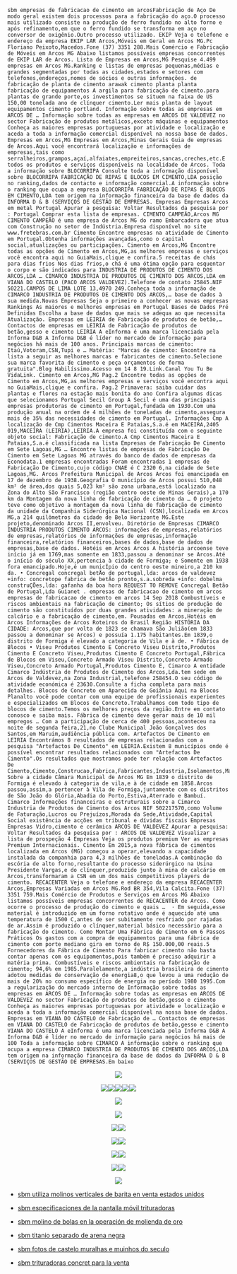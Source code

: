 
```
sbm empresas de fabricacao de cimento em arcosFabricação de Aço De modo geral existem dois processos para a fabricação do aço.O processo mais utilizado consiste na produção de ferro fundido no alto forno e após refinamento,em que o ferro fundido se transforma em aço no conversor de oxigênio.Outro processo utilizado. EKIP Veja o telefone e endereço da empresa EKIP LAR Arcos,Móveis em Geral em Arcos MG.Pc Floriano Peixoto,Macedos.Fone (37) 3351 288.Mais Comércio e Fabricação de Móveis em Arcos MG Abaixo listamos possíveis empresas concorrentes de EKIP LAR de Arcos. Lista de Empresas em Arcos,MG Pesquise 4.499 empresas em Arcos MG.Ranking e listas de empresas pequenas,médias e grandes segmentadas por todas as cidades,estados e setores com telefones,endereços,nomes de sócios e outras informações. de fabricação de planta de cimento arawak cimento planta planta fabricação de equipamentos A argila para fabricação de cimento.para plantas de grande porte,os investimentos se situem na faixa de US 150,00 tonelada ano de clínquer cimento.Ler mais planta de layout equipamentos cimento portland. Informação sobre todas as empresas em ARCOS DE … Informação sobre todas as empresas em ARCOS DE VALDEVEZ no sector Fabricação de produtos metálicos,exceto máquinas e equipamentos Conheça as maiores empresas portuguesas por atividade e localização e aceda a toda a informação comercial disponível na nossa base de dados. Empresas em Arcos,MG Empresas em Arcos,Minas Gerais Guia de empresas de Arcos.Aqui você encontrará localização e informações de empresas,tais como serralheiros,grampos,açaí,alfaiates,empreiteiros,sancas,creches,etc.E todos os produtos e serviços disponíveis na localidade de Arcos. Toda a informação sobre BLOCORRIPA Consulte toda a informação disponível sobre BLOCORRIPA FABRICAÇÃO DE RIPAS E BLOCOS EM CIMENTO,LDA posição no ranking,dados de contacto e informação comercial.A informação sobre o ranking que ocupa a empresa BLOCORRIPA FABRICAÇÃO DE RIPAS E BLOCOS EM CIMENTO,LDA tem origem na informação financeira da base de dados da INFORMA D & B (SERVIÇOS DE GESTÃO DE EMPRESAS. Empresas Empresas Arcos em metal Portugal Apurar a pesquisa: Voltar Resultados da pesquisa por : Portugal Comprar esta lista de empresas. CIMENTO CAMPEÃO,Arcos MG CIMENTO CAMPEÃO é uma empresa de Arcos MG do ramo Embarcadora que atua com Construção no setor de Indústria.Empresa disponível no site www.fretebras.com.br Cimento Encontre empresas na atividade de Cimento em Portugal.Obtenha informações avançadas,como o capital social,atualizações ou participações. Cimento em Arcos,MG Encontre todas as opções de Cimento em Arcos,MG,as melhores empresas e serviços você encontra aqui no GuiaMais,clique e confira.5 receitas de chás para dias frios Nos dias frios,o chá é uma ótima opção para esquentar o corpo e são indicados para INDUSTRIA DE PRODUTOS DE CIMENTO DOS ARCOS,LDA … CIMARCO INDUSTRIA DE PRODUTOS DE CIMENTO DOS ARCOS,LDA em VIANA DO CASTELO (PACO ARCOS VALDEVEZ).Telefone de contato 25845.NIF 50221.CAMPOS DE LIMA LOTE 13,4970 249.Conheça toda a informação de CIMARCO INDUSTRIA DE PRODUTOS DE CIMENTO DOS ARCOS,… base de dados à sua medida.Novas Empresas Seja o primeiro a conhecer as novas empresas Rankings As maiores e melhores empresas em Portugal Bases de Dados Pré Definidas Escolha a base de dados que mais se adequa ao que necessita Atualização. Empresas em LEIRIA de Fabricação de produtos de betão,… Contactos de empresas em LEIRIA de Fabricação de produtos de betão,gesso e cimento LEIRIA A eInforma é uma marca licenciada pela Informa D&B A Informa D&B é líder no mercado de informação para negócios há mais de 100 anos. Principais marcas de cimento: Itaú,Votoram,CSN,Tupi e … Matéria: "Marcas de cimento: Encontre na lista a seguir as melhores marcas e fabricantes de cimento.Selecione sua marca favorita de cimento e peça orçamentos de forma gratuita".Blog Habilíssimo.Acesso em 14 8 19.Link.Canal You Tu Be VidaLink. Cimento em Arcos,MG Pag.2 Encontre todas as opções de Cimento em Arcos,MG,as melhores empresas e serviços você encontra aqui no GuiaMais,clique e confira. Pag.2 Primavera: saiba cuidar das plantas e flores na estação mais bonita do ano Confira algumas dicas que selecionamos Portugal Secil Group A Secil é uma das principais empresas produtoras de cimento em Portugal,fundada em 1930.Com uma produção anual na ordem de 4 milhões de toneladas de cimento,assegura mais de 35% das necessidades de cimento em Portugal. Informações Cmp A localização de Cmp Cimentos Maceira E Pataias,S.a.é em MACEIRA,2405 019,MACEIRA (LEIRIA),LEIRIA.A empresa foi constituída com o seguinte objeto social: Fabricação de cimento.A Cmp Cimentos Maceira E Pataias,S.a.é classificada na lista Empresas de Fabricação De Cimento em Sete Lagoas,MG … Encontre listas de empresas de Fabricação De Cimento em Sete Lagoas MG através do banco de dados de empresas da Econodata.1 empresas encontradas Foram encontradas 1 empresas de Fabricação De Cimento,cujo código CNAE é C 2320 6,na cidade de Sete Lagoas,MG. Arcos Prefeitura Municipal de Arcos Arcos foi emancipada em 17 de dezembro de 1938.Geografia O município de Arcos possui 510,048 km² de área,dos quais 5,023 km² são zona urbana,está localizado na Zona do Alto São Francisco (região centro oeste de Minas Gerais),a 170 km da Montagem da nova linha de fabricação de cimento da … O projeto teve como objetivo a montagem da nova linha de fabricação de cimento da unidade da Companhia Siderúrgica Nacional (CSN),localizada em Arcos MG,a 214 quilômetros da cidade de Belo Horizonte MG.Este projeto,denominado Arcos II,envolveu. Diretório de Empresas CIMARCO INDUSTRIA PRODUTOS CIMENTO ARCOS: informações de empresas,relatórios de empresas,relatórios de informações de empresas,informação financeira,relatórios financeiros,bases de dados,base de dados de empresas,base de dados. Hotéis em Arcos Arcos A história arcoense teve início já em 1769,mas somente em 1833,passou a denominar se Arcos.Até o início do século XX,pertencia à cidade de Formiga; e Somente em 1938 fora emancipado.Hoje,é um municÍpio do centro oeste mineiro,a 210 km da. • Concregal concregal betÃo de portugal,lda: arcos de valdevez +info: concretope fabrica de betÃo pronto,s.a.sobreda +info: dobelma construÇÕes,lda: gafanha da boa hora REQUEST TO REMOVE Concregal Betão de Portugal,Lda Guianet . empresas de fabricacao de cimento em arcos empresas de fabricacao de cimento em arcos 14 Sep 2018 Combustíveis e riscos ambientais na fabricação de cimento; Os sítios de produção de cimento são constituídos por duas grandes atividades: a mineração de calcário e a fabricação de cimento,em. Pousadas em Arcos,Hotéis em Arcos Informações de Arcos Roteiros do Brasil Região HISTÓRIA DA CIDADE: Arcos,que por volta de 1823 se chamava São Julião(em 1833 passou a denominar se Arcos) e possuía 1.175 habitantes.Em 1839,o distrito de Formiga é elevado a categoria de Vila e à de. • Fábrica de Blocos • Viseu Produtos Cimento E Concreto Viseu Distrito,Produtos Cimento E Concreto Viseu,Produtos Cimento E Concreto Portugal,Fábrica de Blocos em Viseu,Concreto Armado Viseu Distrito,Concreto Armado Viseu,Concreto Armado Portugal,Produtos Cimento E, Cimarco A entidade Cimarco Indústria de Produtos de Cimento dos Arcos,Lda.tem sede em Arcos de Valdevez,na Zona Industrial,telefone 258454.O seu código de atividade económica é 23630.Consulte a ficha completa para mais detalhes. Blocos de Concreto em Aparecida de Goiânia Aqui na Blocos Planalto você pode contar com uma equipe de profissionais experientes e especializados em Blocos de Concreto.Trabalhamos com todo tipo de blocos de cimento.Temos os melhores preços da região.Entre em contato conosco e saiba mais. Fábrica de cimento deve gerar mais de 10 mil empregos … Com a participação de cerca de 400 pessoas,aconteceu na noite de segunda feira,21,no Clube Municipal João Gonçalves dos Santos,em Maruim,audiência pública com. Artefactos De Cimento em LEIRIA Encontrámos 8 resultados de empresas relacionadas com a pesquisa "Artefactos De Cimento" em LEIRIA.Existem 8 municípios onde é possível encontrar resultados relacionados com "Artefactos De Cimento".Os resultados que mostramos pode ter relação com Artefactos De Cimento,Cimento,Construcao,Fabrica,Fabricantes,Industria,Isolamentos,Manilhas,Prefabricados. Sobre a cidade Câmara Municipal de Arcos MG Em 1839 o distrito de Formiga é elevado à categoria de vila,e à de cidade em 1858.Arcos passou,assim,a pertencer à Vila de Formiga,juntamente com os distritos de São João do Glória,Abadia do Porto,Estiva,Aterrado e Bambuí. Cimarco Informações financeiras e estruturais sobre a Cimarco Industria de Produtos de Cimento dos Arcos NIF 502217570,como Volume de Faturação,Lucros ou Prejuízos,Morada da Sede,Atividade,Capital Social existência de acções em tribunal e dívidas fiscais Empresas Empresas Vidro,cimento e cerâmica ARCOS DE VALDEVEZ Apurar a pesquisa: Voltar Resultados da pesquisa por : ARCOS DE VALDEVEZ Visualizar a lista de prospeção 4 Empresas Veja os produtos premium Ver as empresas Premium Internacionais. Cimento Em 2015,a nova fábrica de cimentos localizada em Arcos (MG) começou a operar,elevando a capacidade instalada da companhia para 4,3 milhões de toneladas.A combinação da escória de alto forno,resultante do processo siderúrgico na Usina Presidente Vargas,e do clínquer,produzido junto à mina de calcário em Arcos,transformaram a CSN em um dos mais competitivos players de cimento. RECACENTER Veja o telefone e endereço da empresa RECACENTER Arcos,Empresas Variadas em Arcos MG.Rod BR 354,Vila Calcita.Fone (37) 3351 759.Mais Comércio de Produtos e Serviços em Arcos MG Abaixo listamos possíveis empresas concorrentes de RECACENTER de Arcos. Como ocorre o processo de produção do cimento e quais …  · Em seguida,esse material é introduzido em um forno rotativo onde é aquecido até uma temperatura de 1500 C,antes de ser subitamente resfriado por rajadas de ar.Assim é produzido o clínquer,material básico necessário para a fabricação do cimento. Como Montar Uma Fábrica de Cimento em 6 Passos Práticos Os gastos com a compra de equipamentos para uma fábrica de cimento com porte mediano gira em torno de R$ 150.000,00 reais.5 Fornecedores da Fábrica de Cimento Para fabricar cimento não basta contar apenas com os equipamentos,pois também é preciso adquirir a matéria prima. Combustíveis e riscos ambientais na fabricação de cimento; 94,6% em 1985.Paralelamente,a indústria brasileira de cimento adotou medidas de conservação de energia8,o que levou a uma redução de mais de 20% no consumo específico de energia no período 1980 1995.Com a regularização do mercado interno de Informação sobre todas as empresas em ARCOS DE … Informação sobre todas as empresas em ARCOS DE VALDEVEZ no sector Fabricação de produtos de betão,gesso e cimento Conheça as maiores empresas portuguesas por atividade e localização e aceda a toda a informação comercial disponível na nossa base de dados. Empresas em VIANA DO CASTELO de Fabricação de … Contactos de empresas em VIANA DO CASTELO de Fabricação de produtos de betão,gesso e cimento VIANA DO CASTELO A eInforma é uma marca licenciada pela Informa D&B A Informa D&B é líder no mercado de informação para negócios há mais de 100 Toda a informação sobre CIMARCO A informação sobre o ranking que ocupa a empresa CIMARCO INDUSTRIA DE PRODUTOS DE CIMENTO DOS ARCOS,LDA tem origem na informação financeira da base de dados da INFORMA D & B (SERVIÇOS DE GESTÃO DE EMPRESAS.Em baixo 
```

<div align="center">

<a href="https://es-crusher.shibang-china.com/github&k=sbm+empresas+de+fabricacao+de+cimento+em+arcos"><img src="https://static.shibang-china.com/es/crusher/logo.jpg"></a>

<a href="https://es-crusher.shibang-china.com/github&k=sbm+empresas+de+fabricacao+de+cimento+em+arcos"><img src="https://static.shibang-china.com/es/crusher/index.jpg"></a><a href="https://es-crusher.shibang-china.com/material.htmlgithub&k=sbm+empresas+de+fabricacao+de+cimento+em+arcos"><img src="https://static.shibang-china.com/es/crusher/material.jpg"></a><a href="https://es-crusher.shibang-china.com/application.htmlgithub&k=sbm+empresas+de+fabricacao+de+cimento+em+arcos"><img src="https://static.shibang-china.com/es/crusher/application.jpg"></a><a href="https://es-crusher.shibang-china.com/aboutus.htmlgithub&k=sbm+empresas+de+fabricacao+de+cimento+em+arcos"><img src="https://static.shibang-china.com/es/crusher/aboutus.jpg"></a><a href="https://es-crusher.shibang-china.com/contact.htmlgithub&k=sbm+empresas+de+fabricacao+de+cimento+em+arcos"><img src="https://static.shibang-china.com/es/crusher/contact.jpg"></a>

<a href="https://es-crusher.shibang-china.com/github&k=sbm+empresas+de+fabricacao+de+cimento+em+arcos"><img src="https://static.shibang-china.com/es/crusher/banner.jpg"></a>

<a href="https://swt.shibang-china.com/github&k=sbm+empresas+de+fabricacao+de+cimento+em+arcos"><img src="https://static.shibang-china.com/es/crusher/text.jpg"></a>

<a href="https://swt.shibang-china.com/github&k=sbm+empresas+de+fabricacao+de+cimento+em+arcos"><img src="https://static.shibang-china.com/es/crusher/chat.jpg"></a><a href="https://es-crusher.shibang-china.com/contact.htmlgithub&k=sbm+empresas+de+fabricacao+de+cimento+em+arcos"><img src="https://static.shibang-china.com/es/crusher/message.jpg"></a>

<a href="https://es-crusher.shibang-china.com/products/pe.htmlgithub&k=sbm+empresas+de+fabricacao+de+cimento+em+arcos"><img src="https://static.shibang-china.com/es/crusher/pe.jpg"></a><a href="https://es-crusher.shibang-china.com/products/pf.htmlgithub&k=sbm+empresas+de+fabricacao+de+cimento+em+arcos"><img src="https://static.shibang-china.com/es/crusher/pf.jpg"></a>

<a href="https://es-crusher.shibang-china.com/products/hpt.htmlgithub&k=sbm+empresas+de+fabricacao+de+cimento+em+arcos"><img src="https://static.shibang-china.com/es/crusher/hpt.jpg"></a><a href="https://es-crusher.shibang-china.com/products/vsi.htmlgithub&k=sbm+empresas+de+fabricacao+de+cimento+em+arcos"><img src="https://static.shibang-china.com/es/crusher/vsi.jpg"></a>

<a href="https://es-crusher.shibang-china.com/products/klv.htmlgithub&k=sbm+empresas+de+fabricacao+de+cimento+em+arcos"><img src="https://static.shibang-china.com/es/crusher/klv.jpg"></a><a href="https://es-crusher.shibang-china.com/products/portable.htmlgithub&k=sbm+empresas+de+fabricacao+de+cimento+em+arcos"><img src="https://static.shibang-china.com/es/crusher/portable.jpg"></a>

<a href="https://swt.shibang-china.com/github&k=sbm+empresas+de+fabricacao+de+cimento+em+arcos"><img src="https://static.shibang-china.com/es/crusher/case.jpg"></a>

</div>


* [sbm utiliza molinos verticales de barita en venta estados unidos](sbm%20utiliza%20molinos%20verticales%20de%20barita%20en%20venta%20estados%20unidos.md)

* [sbm especificaciones de la pantalla móvil trituradoras](sbm%20especificaciones%20de%20la%20pantalla%20m%C3%B3vil%20trituradoras.md)

* [sbm molino de bolas en la operación de molienda de oro](sbm%20molino%20de%20bolas%20en%20la%20operaci%C3%B3n%20de%20molienda%20de%20oro.md)

* [sbm titanio separado de arena negra](sbm%20titanio%20separado%20de%20arena%20negra.md)

* [sbm fotos de castelo muralhas e muinhos do seculo](sbm%20fotos%20de%20castelo%20muralhas%20e%20muinhos%20do%20seculo.md)

* [sbm trituradoras concret para la venta](sbm%20trituradoras%20concret%20para%20la%20venta.md)